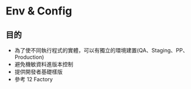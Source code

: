 # Env & Config

## 目的

- 為了使不同執行程式的實體，可以有獨立的環境建置(QA、Staging、PP、Production)  
- 避免機敏資料進版本控制  
- 提供開發者基礎樣版  
- 參考 12 Factory  

